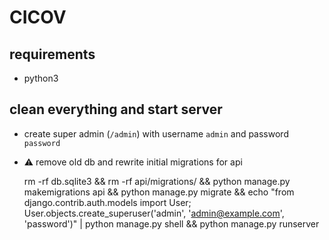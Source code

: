 # CICOV

## requirements

 * python3

## clean everything and start server

 * create super admin (`/admin`) with username `admin` and password `password`
 * :warning: remove old db and rewrite initial migrations for api

    rm -rf db.sqlite3 && rm -rf api/migrations/ && python manage.py makemigrations api && python manage.py migrate && echo "from django.contrib.auth.models import User; User.objects.create_superuser('admin', 'admin@example.com', 'password')" | python manage.py shell && python manage.py runserver
